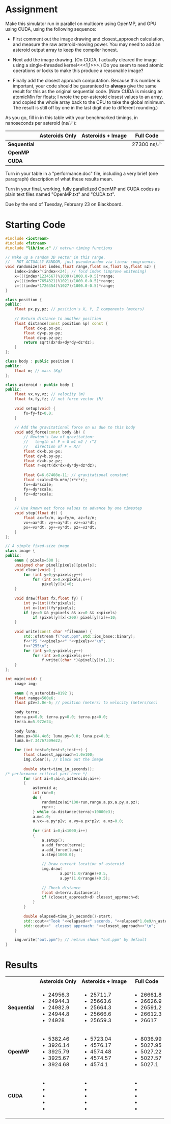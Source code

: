 # Assignment
Make this simulator run in parallel on multicore using OpenMP, and GPU using CUDA, using the following sequence:

*   First comment out the image drawing and closest_approach calculation, and measure the raw asteroid-moving power.  You may need to add an asteroid output array to keep the compiler honest.

*   Next add the image drawing.  (On CUDA, I actually cleared the image using a single-threaded kernel<<<1,1>>>.)  Do you seem to need atomic operations or locks to make this produce a reasonable image?

*   Finally add the closest approach computation.  Because this number is important, your code should be guaranteed to **always** give the same result for this as the original sequential code.  (Note CUDA is missing an atomicMin for floats; I wrote the per-asteroid closest values to an array, and copied the whole array back to the CPU to take the global minimum.  The result is still off by one in the last digit due to different rounding.)

As you go, fill in in this table with your benchmarked timings, in nanoseconds per asteroid (ns/☄):

|                | Asteroids Only | Asteroids + Image |     Full Code |
|----------------|----------------|-------------------|---------------|
| **Sequential** |                |                   |  27300 ns/☄   |
|   **OpenMP**   |                |                   |               |
|    **CUDA**    |                |                   |               |

Turn in your table in a "performance.doc" file, including a very brief (one paragraph) description of what these results mean.

Turn in your final, working, fully parallelized OpenMP and CUDA codes as plain text files named "OpenMP.txt" and "CUDA.txt".

Due by the end of Tuesday, February 23 on Blackboard.

# Starting Code

```cpp
#include <iostream>
#include <fstream>
#include "lib/inc.c" // netrun timing functions

// Make up a random 3D vector in this range.
//   NOT ACTUALLY RANDOM, just pseudorandom via linear congruence.
void randomize(int index,float range,float &x,float &y,float &z) {
    index=index^(index<<24); // fold index (improve whitening)
    x=(((index*1234567)%1039)/1000.0-0.5)*range;
    y=(((index*7654321)%1021)/1000.0-0.5)*range;
    z=(((index*1726354)%1027)/1000.0-0.5)*range;
}

class position {
public:
    float px,py,pz; // position's X, Y, Z components (meters)
    
    // Return distance to another position
    float distance(const position &p) const {
        float dx=p.px-px;
        float dy=p.py-py;
        float dz=p.pz-pz;
        return sqrt(dx*dx+dy*dy+dz*dz);
    }
};

class body : public position {
public:
    float m; // mass (Kg)
};

class asteroid : public body {
public:
    float vx,vy,vz; // velocity (m)
    float fx,fy,fz; // net force vector (N)
    
    void setup(void) {
        fx=fy=fz=0.0;
    }
    
    // Add the gravitational force on us due to this body
    void add_force(const body &b) {
        // Newton's law of gravitation:
        //   length of F = G m1 m2 / r^2
        //   direction of F = R/r
        float dx=b.px-px;
        float dy=b.py-py;
        float dz=b.pz-pz;
        float r=sqrt(dx*dx+dy*dy+dz*dz);
        
        float G=6.67408e-11; // gravitational constant
        float scale=G*b.m*m/(r*r*r);
        fx+=dx*scale;
        fy+=dy*scale;
        fz+=dz*scale;
    }
    
    // Use known net force values to advance by one timestep
    void step(float dt) {
        float ax=fx/m, ay=fy/m, az=fz/m;
        vx+=ax*dt; vy+=ay*dt; vz+=az*dt;
        px+=vx*dt; py+=vy*dt; pz+=vz*dt;
    }
};

// A simple fixed-size image
class image {
public:
    enum { pixels=500 };
    unsigned char pixel[pixels][pixels];
    void clear(void) {
        for (int y=0;y<pixels;y++)
            for (int x=0;x<pixels;x++) 
                pixel[y][x]=0;
    }
    
    void draw(float fx,float fy) {
        int y=(int)(fx*pixels);
        int x=(int)(fy*pixels);
        if (y>=0 && y<pixels && x>=0 && x<pixels)
            if (pixel[y][x]<200) pixel[y][x]+=10;
    }
    
    void write(const char *filename) {
        std::ofstream f("out.ppm",std::ios_base::binary);
        f<<"P5 "<<pixels<<" "<<pixels<<"\n";
        f<<"255\n";
        for (int y=0;y<pixels;y++)
            for (int x=0;x<pixels;x++) 
                f.write((char *)&pixel[y][x],1);
    }
};

int main(void) {
    image img;
    
    enum { n_asteroids=8192 };
    float range=500e6;
    float p2v=3.0e-6; // position (meters) to velocity (meters/sec)
    
    body terra; 
    terra.px=0.0; terra.py=0.0; terra.pz=0.0; 
    terra.m=5.972e24;
    
    body luna;
    luna.px=384.4e6; luna.py=0.0; luna.pz=0.0;
    luna.m=7.34767309e22;

    for (int test=0;test<5;test++) {
        float closest_approach=1.0e100;
        img.clear(); // black out the image
    
        double start=time_in_seconds();
/* performance critical part here */
        for (int ai=0;ai<n_asteroids;ai++)
        {
            asteroid a;
            int run=0;
            do {
                randomize(ai*100+run,range,a.px,a.py,a.pz);
                run++;
            } while (a.distance(terra)<10000e3);
            a.m=1.0;
            a.vx=-a.py*p2v; a.vy=a.px*p2v; a.vz=0.0;
            
            for (int i=0;i<1000;i++)
            {
                a.setup();
                a.add_force(terra);
                a.add_force(luna);
                a.step(1000.0);
                
                // Draw current location of asteroid
                img.draw(
                        a.px*(1.0/range)+0.5,
                        a.py*(1.0/range)+0.5);
                
                // Check distance
                float d=terra.distance(a);
                if (closest_approach>d) closest_approach=d;
            }
        }
        
        double elapsed=time_in_seconds()-start;
        std::cout<<"Took "<<elapsed<<" seconds, "<<elapsed*1.0e9/n_asteroids<<" ns/asteroid\n";
        std::cout<<"  closest approach: "<<closest_approach<<"\n";
    }

    img.write("out.ppm"); // netrun shows "out.ppm" by default
}
```

# Results

<table style="list-style: none" align="center">
  <tbody>
    <tr>
      <th></th>
      <th>Asteroids Only</th>
      <th>Asteroids + Image</th>
      <th>Full Code</th>
    </tr>
    <tr>
      <td><b>Sequential</b></td>
      <td>
		<ul>
		  <li>24956.3</li>
		  <li>24944.3</li>
		  <li>24982.9</li>
		  <li>24944.8</li>
		  <li>24928</li>
		</ul>
      </td>
      <td>
		<ul>
		  <li>25711.7</li>
		  <li>25663.6</li>
		  <li>25664.3</li>
		  <li>25666.6</li>
		  <li>25659.3</li>
		</ul>
      </td>
      <td>
      	<ul>
		  <li>26661.8</li>
		  <li>26626.9</li>
		  <li>26591.2</li>
		  <li>26612.3</li>
		  <li>26617</li>
		</ul>
      </td>
    </tr>
    <tr>
      <td><b>OpenMP</b></td>
      <td>
		<ul>
		  <li>5382.46</li>
		  <li>3926.14</li>
		  <li>3925.79</li>
		  <li>3925.67</li>
		  <li>3924.68</li>
		</ul>
      </td>
      <td>
		<ul>
		  <li>5723.04</li>
		  <li>4576.17</li>
		  <li>4574.48</li>
		  <li>4574.57</li>
		  <li>4574.1</li>
		</ul>
      </td>
      <td>
		<ul>
		  <li>8036.99</li>
		  <li>5027.95</li>
		  <li>5027.22</li>
		  <li>5027.57</li>
		  <li>5027.1</li>
		</ul>
      </td>
    </tr>
    <tr>
      <td><b>CUDA</b></td>
      <td>
		<ul>
		  <li></li>
		  <li></li>
		  <li></li>
		  <li></li>
		  <li></li>
		</ul>
      </td>
      <td>
		<ul>
		  <li></li>
		  <li></li>
		  <li></li>
		  <li></li>
		  <li></li>
		</ul>
      </td>
      <td>
		<ul>
		  <li></li>
		  <li></li>
		  <li></li>
		  <li></li>
		  <li></li>
		</ul>
      </td>
    </tr>
    </tr>
  </tbody>
</table>
